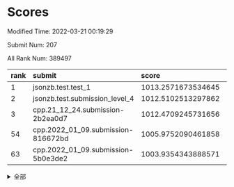 # Scores

Modified Time: 2022-03-21 00:19:29

Submit Num: 207

All Rank Num: 389497

| rank |               submit               |       score        |       sigma        | pk_num |
| :--- | :--------------------------------- | :----------------- | :----------------- | :----- |
| 1    | jsonzb.test.test_1                 | 1013.2571673534645 | 0.806924080838903  | 7530   |
| 2    | jsonzb.test.submission_level_4     | 1012.5102513297862 | 0.7689322009363977 | 7526   |
| 3    | cpp.21_12_24.submission-2b2ea0d7   | 1012.4709245731656 | 0.7698936403527149 | 7526   |
| 54   | cpp.2022_01_09.submission-816672bd | 1005.9752090461858 | 0.7383761842621467 | 7526   |
| 63   | cpp.2022_01_09.submission-5b0e3de2 | 1003.9354343888571 | 0.707068845226951  | 7525   |


<details>
<summary>全部</summary>

| rank |                 submit                 |       score        |       sigma        | pk_num |
| :--- | :------------------------------------- | :----------------- | :----------------- | :----- |
| 1    | jsonzb.test.test_1                     | 1013.2571673534645 | 0.806924080838903  | 7530   |
| 2    | jsonzb.test.submission_level_4         | 1012.5102513297862 | 0.7689322009363977 | 7526   |
| 3    | cpp.21_12_24.submission-2b2ea0d7       | 1012.4709245731656 | 0.7698936403527149 | 7526   |
| 4    | gobigger.level_3.submission_level_3_2  | 1011.906684625006  | 0.763491531083518  | 7527   |
| 5    | gobigger.level_3.submission_level_3_0  | 1011.6344666278203 | 0.7799405691458384 | 7527   |
| 6    | gobigger.level_3.submission_level_3_15 | 1011.1834047983772 | 0.7543226552967556 | 7519   |
| 7    | gobigger.level_3.submission_level_3_1  | 1011.1796465081197 | 0.7584185686191522 | 7522   |
| 8    | gobigger.level_3.submission_level_3_40 | 1011.0914854885577 | 0.7705623760357351 | 7530   |
| 9    | gobigger.level_3.submission_level_3_36 | 1011.0813845411789 | 0.7770311769637858 | 7526   |
| 10   | gobigger.level_3.submission_level_3_26 | 1010.9339749540293 | 0.7539093638038561 | 7527   |
| 11   | gobigger.level_3.submission_level_3_10 | 1010.8781350290188 | 0.779836763033223  | 7528   |
| 12   | gobigger.level_3.submission_level_3_20 | 1010.8331627768289 | 0.772827719369458  | 7526   |
| 13   | gobigger.level_3.submission_level_3_45 | 1010.8030131487386 | 0.7558546683239034 | 7523   |
| 14   | gobigger.level_3.submission_level_3_37 | 1010.7733706611232 | 0.7843822749607956 | 7526   |
| 15   | gobigger.level_3.submission_level_3_3  | 1010.6555377819777 | 0.7681310557996677 | 7532   |
| 16   | gobigger.level_3.submission_level_3_7  | 1010.5021671986462 | 0.7825991231502573 | 7523   |
| 17   | gobigger.level_3.submission_level_3_21 | 1010.4594139288724 | 0.762736125219583  | 7530   |
| 18   | gobigger.level_3.submission_level_3_44 | 1010.4102516154617 | 0.7742225305807646 | 7527   |
| 19   | gobigger.level_3.submission_level_3_43 | 1010.4030417894847 | 0.7615342356824191 | 7523   |
| 20   | gobigger.level_3.submission_level_3_12 | 1010.383690468747  | 0.7695776625519732 | 7526   |
| 21   | gobigger.level_3.submission_level_3_25 | 1010.2933145416591 | 0.7916452128380579 | 7526   |
| 22   | gobigger.level_3.submission_level_3_18 | 1010.2331631223266 | 0.7622008204096751 | 7525   |
| 23   | gobigger.level_3.submission_level_3_41 | 1010.1896352688653 | 0.7397587119228671 | 7527   |
| 24   | gobigger.level_3.submission_level_3_35 | 1010.1809743772038 | 0.7584599781793626 | 7527   |
| 25   | gobigger.level_3.submission_level_3_42 | 1010.1263614741736 | 0.7534399849960358 | 7525   |
| 26   | gobigger.level_3.submission_level_3_13 | 1010.0897973306888 | 0.7693232324264347 | 7527   |
| 27   | gobigger.level_3.submission_level_3_6  | 1010.0593800314768 | 0.7593711076069616 | 7523   |
| 28   | gobigger.level_3.submission_level_3_27 | 1010.0277089697017 | 0.7549501940630818 | 7530   |
| 29   | gobigger.level_3.submission_level_3_5  | 1009.9934963625917 | 0.7861361316804358 | 7523   |
| 30   | gobigger.level_3.submission_level_3_31 | 1009.9448931419705 | 0.7697280963218217 | 7528   |
| 31   | gobigger.level_3.submission_level_3_49 | 1009.9267522873511 | 0.750518877529628  | 7526   |
| 32   | gobigger.level_3.submission_level_3_39 | 1009.9178920132972 | 0.7630873764633577 | 7526   |
| 33   | gobigger.level_3.submission_level_3_24 | 1009.8617875815843 | 0.778660388533624  | 7529   |
| 34   | gobigger.level_3.submission_level_3_33 | 1009.8426332733864 | 0.7676351093819918 | 7527   |
| 35   | gobigger.level_3.submission_level_3_29 | 1009.7967078408087 | 0.7517375055452279 | 7525   |
| 36   | gobigger.level_3.submission_level_3_34 | 1009.7753776006784 | 0.7751105320730537 | 7529   |
| 37   | gobigger.level_3.submission_level_3_4  | 1009.7253531340504 | 0.751285428441394  | 7527   |
| 38   | gobigger.level_3.submission_level_3_28 | 1009.7089157109357 | 0.7523182576351043 | 7524   |
| 39   | gobigger.level_3.submission_level_3_14 | 1009.6771500970176 | 0.7575665501637185 | 7523   |
| 40   | gobigger.level_3.submission_level_3_23 | 1009.5843608586639 | 0.7470496402449385 | 7529   |
| 41   | gobigger.level_3.submission_level_3_9  | 1009.572981664992  | 0.7513831381207751 | 7528   |
| 42   | gobigger.level_3.submission_level_3_19 | 1009.5312828169335 | 0.7428916894272426 | 7521   |
| 43   | gobigger.level_3.submission_level_3_22 | 1009.4494823097367 | 0.7417594225825164 | 7530   |
| 44   | gobigger.level_3.submission_level_3_17 | 1009.3629611647266 | 0.7397377737151971 | 7527   |
| 45   | gobigger.level_3.submission_level_3_11 | 1009.3317643899038 | 0.747570149198205  | 7529   |
| 46   | gobigger.level_3.submission_level_3_46 | 1009.183033612755  | 0.7588414134066783 | 7530   |
| 47   | gobigger.level_3.submission_level_3_47 | 1009.1473179180811 | 0.7496610193715906 | 7526   |
| 48   | gobigger.level_3.submission_level_3_48 | 1009.0045116714746 | 0.7358093657898555 | 7530   |
| 49   | gobigger.level_3.submission_level_3_8  | 1008.9617228773735 | 0.7581337799202803 | 7530   |
| 50   | gobigger.level_3.submission_level_3_30 | 1008.5429685236695 | 0.7303302214151145 | 7526   |
| 51   | gobigger.level_3.submission_level_3_38 | 1008.5290008065278 | 0.7509653282720398 | 7529   |
| 52   | gobigger.level_3.submission_level_3_16 | 1008.528111837618  | 0.7476721652680367 | 7525   |
| 53   | gobigger.level_3.submission_level_3_32 | 1008.452014967176  | 0.756323411818645  | 7527   |
| 54   | cpp.2022_01_09.submission-816672bd     | 1005.9752090461858 | 0.7383761842621467 | 7526   |
| 55   | gobigger.level_1.submission_level_1_8  | 1004.7191202716765 | 0.7195244299312261 | 7527   |
| 56   | gobigger.level_1.submission_level_1_45 | 1004.5628413303939 | 0.7264823958395704 | 7523   |
| 57   | gobigger.level_1.submission_level_1_21 | 1004.4224980818092 | 0.719925486373106  | 7533   |
| 58   | gobigger.level_1.submission_level_1_23 | 1004.3517298353229 | 0.7354947220187218 | 7527   |
| 59   | gobigger.level_1.submission_level_1_3  | 1004.2875971519385 | 0.7217013647485234 | 7526   |
| 60   | gobigger.level_1.submission_level_1_42 | 1004.2489468000916 | 0.7187871433241635 | 7526   |
| 61   | gobigger.level_1.submission_level_1_13 | 1004.0458517544114 | 0.7383314432700994 | 7525   |
| 62   | gobigger.level_1.submission_level_1_46 | 1004.023902122103  | 0.7131694780016097 | 7522   |
| 63   | cpp.2022_01_09.submission-5b0e3de2     | 1003.9354343888571 | 0.707068845226951  | 7525   |
| 64   | gobigger.level_1.submission_level_1_18 | 1003.9316313274576 | 0.7170416211272075 | 7523   |
| 65   | gobigger.level_1.submission_level_1_15 | 1003.783862273336  | 0.7128502885083591 | 7525   |
| 66   | gobigger.level_1.submission_level_1_1  | 1003.7368655338026 | 0.7225063104493832 | 7526   |
| 67   | gobigger.level_1.submission_level_1_27 | 1003.7166370734573 | 0.7097962501745423 | 7530   |
| 68   | gobigger.level_1.submission_level_1_40 | 1003.6914269623676 | 0.7122945321200096 | 7530   |
| 69   | gobigger.level_1.submission_level_1_22 | 1003.6857851848592 | 0.713666402052372  | 7528   |
| 70   | gobigger.level_1.submission_level_1_41 | 1003.6808662214326 | 0.7220163341505353 | 7529   |
| 71   | gobigger.level_1.submission_level_1_43 | 1003.6808228375997 | 0.7064207405793786 | 7525   |
| 72   | gobigger.level_1.submission_level_1_37 | 1003.654869641486  | 0.7200998283775506 | 7524   |
| 73   | gobigger.level_1.submission_level_1_12 | 1003.5950694796107 | 0.7287093160549376 | 7529   |
| 74   | gobigger.level_1.submission_level_1_11 | 1003.5140723657942 | 0.7159257002358389 | 7527   |
| 75   | gobigger.level_1.submission_level_1_0  | 1003.4903663609302 | 0.718893862351831  | 7524   |
| 76   | gobigger.level_1.submission_level_1_20 | 1003.4461738949998 | 0.7084929530340837 | 7524   |
| 77   | gobigger.level_1.submission_level_1_49 | 1003.3902419432847 | 0.7120232005933009 | 7526   |
| 78   | gobigger.level_1.submission_level_1_2  | 1003.3520753257492 | 0.7123949642658524 | 7522   |
| 79   | gobigger.level_1.submission_level_1_44 | 1003.3458299496859 | 0.7060263279521153 | 7520   |
| 80   | gobigger.level_1.submission_level_1_35 | 1003.3422737036283 | 0.7189120650845894 | 7525   |
| 81   | gobigger.level_1.submission_level_1_5  | 1003.3399408511344 | 0.7197586073570345 | 7528   |
| 82   | gobigger.level_1.submission_level_1_26 | 1003.3389415715428 | 0.7124835710790092 | 7522   |
| 83   | gobigger.level_1.submission_level_1_31 | 1003.2987528554313 | 0.7133053485380486 | 7534   |
| 84   | gobigger.level_1.submission_level_1_36 | 1003.2872183786847 | 0.7175312432657934 | 7528   |
| 85   | gobigger.level_1.submission_level_1_25 | 1003.2703147749954 | 0.7061122310325333 | 7527   |
| 86   | gobigger.level_1.submission_level_1_34 | 1003.2353654600774 | 0.710271595154034  | 7529   |
| 87   | gobigger.level_1.submission_level_1_33 | 1003.1783690697155 | 0.7195828313491966 | 7525   |
| 88   | gobigger.level_1.submission_level_1_19 | 1003.1330976978093 | 0.7051039731838831 | 7530   |
| 89   | gobigger.level_1.submission_level_1_17 | 1002.9696541646343 | 0.7308485906055838 | 7524   |
| 90   | gobigger.level_1.submission_level_1_14 | 1002.8865018572887 | 0.7091503407131008 | 7528   |
| 91   | gobigger.level_1.submission_level_1_47 | 1002.8451313755257 | 0.7079623519458144 | 7526   |
| 92   | gobigger.level_1.submission_level_1_28 | 1002.6661700838512 | 0.7180240083072098 | 7526   |
| 93   | gobigger.level_1.submission_level_1_39 | 1002.5712487170939 | 0.715063744854032  | 7525   |
| 94   | gobigger.level_1.submission_level_1_48 | 1002.5687913000705 | 0.7164009342410695 | 7527   |
| 95   | gobigger.level_1.submission_level_1_38 | 1002.4684019560781 | 0.7207207240527126 | 7522   |
| 96   | gobigger.level_1.submission_level_1_9  | 1002.4659598533021 | 0.719846385447962  | 7527   |
| 97   | gobigger.level_1.submission_level_1_6  | 1002.3300032726112 | 0.7144173065745337 | 7531   |
| 98   | gobigger.level_1.submission_level_1_16 | 1002.3026511932161 | 0.7008578659616196 | 7525   |
| 99   | gobigger.level_1.submission_level_1_4  | 1002.2547914217162 | 0.7184217425582059 | 7524   |
| 100  | gobigger.level_1.submission_level_1_32 | 1002.2413867621198 | 0.7212297210827211 | 7530   |
| 101  | gobigger.level_1.submission_level_1_7  | 1002.1839513592085 | 0.7148927611874693 | 7528   |
| 102  | gobigger.level_1.submission_level_1_30 | 1002.0239765626093 | 0.7144906096447695 | 7523   |
| 103  | gobigger.level_1.submission_level_1_29 | 1002.0071385859186 | 0.7121839332611061 | 7526   |
| 104  | gobigger.level_1.submission_level_1_10 | 1001.6200754768495 | 0.7224716467895306 | 7526   |
| 105  | gobigger.level_1.submission_level_1_24 | 1001.48792188794   | 0.7033881012311815 | 7531   |
| 106  | gobigger.random.submission_random_30   | 997.6619801313441  | 0.6959273623212727 | 7522   |
| 107  | gobigger.random.submission_random_19   | 997.499468252644   | 0.7170361651569422 | 7528   |
| 108  | gobigger.random.submission_random_34   | 997.2246761836064  | 0.7078080803176956 | 7529   |
| 109  | gobigger.random.submission_random_27   | 997.1557147661346  | 0.6919492662046371 | 7522   |
| 110  | gobigger.random.submission_random_1    | 997.0317572342898  | 0.7078472269558332 | 7529   |
| 111  | gobigger.random.submission_random_28   | 996.9130837872933  | 0.7067999321357503 | 7532   |
| 112  | gobigger.random.submission_random_22   | 996.8906874018192  | 0.7058904332656819 | 7528   |
| 113  | gobigger.random.submission_random_49   | 996.844581069705   | 0.6984894795167074 | 7524   |
| 114  | gobigger.random.submission_random_36   | 996.7434953092475  | 0.7022403299331222 | 7527   |
| 115  | gobigger.random.submission_random_14   | 996.7333833284158  | 0.7183084765053652 | 7532   |
| 116  | gobigger.random.submission_random_18   | 996.4431190795184  | 0.7185299755057728 | 7530   |
| 117  | gobigger.random.submission_random_32   | 996.4104053290743  | 0.7038257758205397 | 7522   |
| 118  | gobigger.random.submission_random_17   | 996.3459027065676  | 0.7002617131155606 | 7530   |
| 119  | gobigger.random.submission_random_48   | 996.3437325652036  | 0.708607689009854  | 7531   |
| 120  | gobigger.random.submission_random_39   | 996.339264908735   | 0.7161716228009122 | 7523   |
| 121  | gobigger.random.submission_random_45   | 996.3270885820965  | 0.7132962833821619 | 7524   |
| 122  | gobigger.random.submission_random_42   | 996.2877605786658  | 0.7218227721859029 | 7523   |
| 123  | gobigger.random.submission_random_31   | 996.2594788556984  | 0.7078334940780407 | 7525   |
| 124  | gobigger.random.submission_random_44   | 996.1958111927134  | 0.7072892723073417 | 7529   |
| 125  | gobigger.random.submission_random_46   | 996.1103864683431  | 0.7054117656771408 | 7523   |
| 126  | gobigger.random.submission_random_6    | 996.0926745185293  | 0.7091258848495977 | 7524   |
| 127  | gobigger.random.submission_random_33   | 996.0755017958074  | 0.711629470735857  | 7528   |
| 128  | gobigger.random.submission_random_9    | 996.0722797189869  | 0.7095067237456928 | 7526   |
| 129  | gobigger.random.submission_random_10   | 996.0712359485161  | 0.7201068843375787 | 7528   |
| 130  | gobigger.random.submission_random_4    | 996.049764425224   | 0.7121474296051887 | 7533   |
| 131  | gobigger.random.submission_random_21   | 995.858597293045   | 0.7259003955704302 | 7526   |
| 132  | gobigger.random.submission_random_38   | 995.8494665781453  | 0.7132360430080116 | 7523   |
| 133  | gobigger.random.submission_random_3    | 995.8422307781706  | 0.723368682877131  | 7525   |
| 134  | gobigger.random.submission_random_41   | 995.7839921542576  | 0.7053083178269645 | 7524   |
| 135  | gobigger.random.submission_random_16   | 995.7703340440851  | 0.7110670320739333 | 7528   |
| 136  | gobigger.random.submission_random_12   | 995.7021053573911  | 0.7194860509954023 | 7524   |
| 137  | gobigger.random.submission_random_43   | 995.6615439542736  | 0.7130572815763434 | 7533   |
| 138  | gobigger.random.submission_random_11   | 995.642660412559   | 0.728718004249326  | 7530   |
| 139  | gobigger.random.submission_random_23   | 995.6402591536677  | 0.7081382436378858 | 7529   |
| 140  | gobigger.random.submission_random_20   | 995.5835687672387  | 0.7057029394940558 | 7525   |
| 141  | gobigger.random.submission_random_25   | 995.5131348638246  | 0.7105092402215464 | 7528   |
| 142  | gobigger.random.submission_random_26   | 995.482010908431   | 0.7121757568725051 | 7531   |
| 143  | gobigger.random.submission_random_35   | 995.4766218971105  | 0.7234756949349607 | 7526   |
| 144  | gobigger.random.submission_random_24   | 995.4676566602275  | 0.7272147254316883 | 7525   |
| 145  | gobigger.random.submission_random_0    | 995.4636536233749  | 0.7132120184158122 | 7528   |
| 146  | gobigger.random.submission_random_13   | 995.4374742423037  | 0.6939941340041211 | 7522   |
| 147  | gobigger.random.submission_random_5    | 995.3818018461302  | 0.723254115995842  | 7523   |
| 148  | gobigger.random.submission_random_8    | 995.3581859846842  | 0.7229884836644427 | 7525   |
| 149  | gobigger.random.submission_random_47   | 995.266296538657   | 0.7176180126778304 | 7527   |
| 150  | gobigger.random.submission_random_37   | 995.2344594120276  | 0.7059326604291448 | 7527   |
| 151  | gobigger.random.submission_random_15   | 995.1894157159727  | 0.7036095455875354 | 7526   |
| 152  | gobigger.random.submission_random_2    | 995.1713270870407  | 0.7197619616362864 | 7521   |
| 153  | gobigger.random.submission_random_7    | 994.8185947536447  | 0.7106907374730296 | 7528   |
| 154  | gobigger.random.submission_random_29   | 994.5129305405325  | 0.7283633436415483 | 7530   |
| 155  | gobigger.random.submission_random_40   | 994.2909394350515  | 0.7070106785207978 | 7528   |
| 156  | gobigger.level_2.submission_level_2_44 | 993.9521014456493  | 0.7249065414522793 | 7525   |
| 157  | gobigger.level_2.submission_level_2_11 | 993.8323995018616  | 0.730956898488573  | 7525   |
| 158  | gobigger.level_2.submission_level_2_1  | 993.737782829647   | 0.7305273128538585 | 7526   |
| 159  | gobigger.level_2.submission_level_2_10 | 993.5554441950679  | 0.7311553290434459 | 7526   |
| 160  | gobigger.level_2.submission_level_2_19 | 993.4078038770391  | 0.7496870399832594 | 7526   |
| 161  | gobigger.level_2.submission_level_2_39 | 993.2968733675878  | 0.7430659837859064 | 7530   |
| 162  | gobigger.level_2.submission_level_2_37 | 993.2390060230648  | 0.7440572128418382 | 7528   |
| 163  | gobigger.level_2.submission_level_2_3  | 993.1129719694775  | 0.7457163887324966 | 7527   |
| 164  | gobigger.level_2.submission_level_2_7  | 992.9295366651623  | 0.7216934165409471 | 7527   |
| 165  | gobigger.level_2.submission_level_2_30 | 992.8527756186263  | 0.7389578370831736 | 7526   |
| 166  | gobigger.level_2.submission_level_2_17 | 992.7783898098186  | 0.7462112888703276 | 7525   |
| 167  | gobigger.level_2.submission_level_2_32 | 992.7618713976565  | 0.7334874618042732 | 7524   |
| 168  | gobigger.level_2.submission_level_2_28 | 992.749371135869   | 0.7444128382564461 | 7530   |
| 169  | gobigger.level_2.submission_level_2_5  | 992.7430226280557  | 0.7201705598519565 | 7530   |
| 170  | gobigger.level_2.submission_level_2_27 | 992.7183776437918  | 0.7291767896771619 | 7529   |
| 171  | gobigger.level_2.submission_level_2_13 | 992.6913501184347  | 0.7453497272037595 | 7521   |
| 172  | gobigger.level_2.submission_level_2_22 | 992.6745640266785  | 0.729528943152917  | 7523   |
| 173  | gobigger.level_2.submission_level_2_26 | 992.6387774614359  | 0.7363010100413714 | 7524   |
| 174  | gobigger.level_2.submission_level_2_29 | 992.5132319105064  | 0.7371216181848943 | 7528   |
| 175  | gobigger.level_2.submission_level_2_16 | 992.4779265257284  | 0.7504195856498216 | 7528   |
| 176  | gobigger.level_2.submission_level_2_14 | 992.4669521515104  | 0.7471382757009719 | 7529   |
| 177  | gobigger.level_2.submission_level_2_42 | 992.4132894558815  | 0.7444238141181174 | 7527   |
| 178  | gobigger.level_2.submission_level_2_6  | 992.2772678488734  | 0.7451357940575362 | 7525   |
| 179  | gobigger.level_2.submission_level_2_38 | 992.1818473232265  | 0.7273379592213074 | 7527   |
| 180  | gobigger.level_2.submission_level_2_48 | 992.0480832523295  | 0.7585957247014605 | 7529   |
| 181  | gobigger.level_2.submission_level_2_41 | 992.0409404312076  | 0.7528538177994903 | 7522   |
| 182  | gobigger.level_2.submission_level_2_20 | 992.0092220043314  | 0.7393158533948032 | 7531   |
| 183  | gobigger.level_2.submission_level_2_35 | 991.984524238754   | 0.7558025287095244 | 7528   |
| 184  | gobigger.level_2.submission_level_2_40 | 991.8763629385702  | 0.7356202508235147 | 7528   |
| 185  | gobigger.level_2.submission_level_2_0  | 991.7946618638031  | 0.7367288147162017 | 7524   |
| 186  | gobigger.level_2.submission_level_2_31 | 991.7369406788373  | 0.7698698703054604 | 7530   |
| 187  | gobigger.level_2.submission_level_2_18 | 991.6919084016671  | 0.7334793268661003 | 7528   |
| 188  | gobigger.level_2.submission_level_2_46 | 991.6058373655518  | 0.7413158834118377 | 7522   |
| 189  | gobigger.level_2.submission_level_2_21 | 991.5984716757165  | 0.7530925702764082 | 7524   |
| 190  | gobigger.level_2.submission_level_2_4  | 991.585046976884   | 0.7568008687328595 | 7525   |
| 191  | gobigger.level_2.submission_level_2_2  | 991.5791399142879  | 0.7500505826691526 | 7527   |
| 192  | gobigger.level_2.submission_level_2_49 | 991.4864717526599  | 0.7437868095306353 | 7527   |
| 193  | gobigger.level_2.submission_level_2_24 | 991.4769401505587  | 0.7480717993263544 | 7525   |
| 194  | gobigger.level_2.submission_level_2_45 | 991.4642162525496  | 0.7440977071131915 | 7528   |
| 195  | gobigger.level_2.submission_level_2_43 | 991.450719081244   | 0.7495886230579293 | 7530   |
| 196  | gobigger.level_2.submission_level_2_33 | 991.4252426510222  | 0.7602865107166265 | 7529   |
| 197  | gobigger.level_2.submission_level_2_47 | 991.4148609756603  | 0.7398829990734698 | 7519   |
| 198  | gobigger.level_2.submission_level_2_23 | 991.4144167435894  | 0.7540881204667853 | 7523   |
| 199  | gobigger.level_2.submission_level_2_25 | 991.3729056144533  | 0.7562126322465837 | 7526   |
| 200  | gobigger.level_2.submission_level_2_8  | 991.2379985016205  | 0.7651225490841411 | 7528   |
| 201  | gobigger.level_2.submission_level_2_15 | 990.9496509570424  | 0.7596280066402499 | 7535   |
| 202  | gobigger.level_2.submission_level_2_9  | 990.6574093496026  | 0.7792743255904193 | 7522   |
| 203  | gobigger.level_2.submission_level_2_36 | 990.5968781980664  | 0.7594869536457478 | 7526   |
| 204  | gobigger.level_2.submission_level_2_12 | 990.4515565213782  | 0.7703060692068306 | 7530   |
| 205  | gobigger.level_2.submission_level_2_34 | 990.3098212820886  | 0.762183553762222  | 7522   |
| 206  | gobigger.none.submission_none_0        | 975.6903736097966  | 1.5130824473567623 | 7526   |
| 207  | gobigger.none.submission_none_1        | 973.9779494050772  | 1.7543454277888746 | 7530   |

</details>